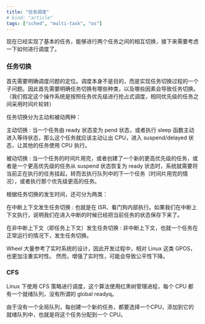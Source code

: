 ```yaml
---
title: "任务调度"
# kind: "article"
tags: ["sched", "multi-task", "os"]
---
```


现在已经实现了基本的任务，能够进行两个任务之间的相互切换，接下来需要考虑一下如何进行调度了。

### 任务切换

首先需要明确调度问题的定位。调度本身不是目的，而是实现任务切换过程的一个子问题。因此首先需要明确任务切换有哪些种类，以及哪些因素会导致任务切换。（我们假定这个操作系统是按照任务优先级进行抢占式调度，相同优先级的任务之间采用时间片轮转）

任务切换分为主动和被动两种：

主动切换
: 当一个任务由 ready 状态变为 pend 状态，或者执行 sleep 函数主动进入等待状态，那么这个任务就应该主动让出 CPU，进入 suspend/delayed 状态，让其他的任务使用 CPU 执行。

被动切换
: 当一个任务的时间片用完，或者创建了一个新的更高优先级的任务，或者是一个更高优先级的任务从 suspend 状态恢复为 ready 状态时，系统就需要将当前正在执行的任务挂起，转而去执行队列中的下一个任务（时间片用完的情况），或者执行那个优先级更高的任务。

根据任务切换的发生时间，还可分为两类：

在中断上下文发生任务切换
: 也就是在 ISR、看门狗内部执行。如果我们在中断上下文执行，说明我们在进入中断的时候已经把当前任务的状态保存下来了。

在非中断上下文（即任务上下文）发生任务切换
: 非中断上下文，也就一个任务在正常运行的情况下，发生任务切换。

Wheel 大量参考了实时系统的设计，因此开发过程中，相对 Linux 这类 GPOS，也更加注重实时性。
然而，增强了实时性，可能会导致公平性下降。

### CFS

Linux 下使用 CFS 策略进行调度，这个算法使用红黑树管理进程，每个 CPU 都有一个就绪队列，没有所谓的 global readyq。

由于没有一个全局队列，每创建一个新的任务，都要选择一个CPU，添加到它的就绪队列中，也就是将这个任务分配到一个 CPU。
